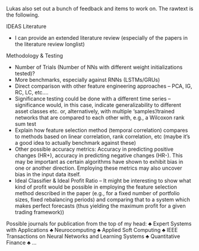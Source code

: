 Lukas also set out a bunch of feedback and items to work on.
The rawtext is the following.

IDEAS
Literature
-	I can provide an extended literature review (especially of the papers in the literature review longlist)
                                                                                                   
Methodology & Testing
-	Number of Trials (Number of NNs with different weight initializations tested)?
-	More benchmarks, especially against RNNs (LSTMs/GRUs)
-	Direct comparison with other feature engineering approaches – PCA, IG, RC, LC, etc....
-	Significance testing could be done with a different time series – significance would, in this case, indicate generalizability to different asset classes etc. or, alternatively, with multiple ‘samples’/trained networks that are compared to each other with, e.g., a Wilcoxon rank sum test
-	Explain how feature selection method (temporal correlation) compares to methods based on linear correlation, rank correlation, etc (maybe it’s a good idea to actually benchmark against these)
-	Other possible accuracy metrics: Accuracy in predicting positive changes (HR+), accuracy in predicting negative changes (HR-). This may be important as certain algorithms have shown to exhibit bias in one or another direction. Employing these metrics may also uncover bias in the input data itself. 
-	Ideal Classifier & Ideal Profit Ratio – It might be interesting to show what kind of profit would be possible in employing the feature selection method described in the paper (e.g., for a fixed number of portfolio sizes, fixed rebalancing periods) and comparing that to a system which makes perfect forecasts (thus yielding the maximum profit for a given trading framework))


Possible journals for publication from the top of my head:
♣	Expert Systems with Applications
♣	Neurocomputing
♣	Applied Soft Computing
♣	IEEE Transactions on Neural Networks and Learning Systems
♣	Quantitative Finance
♣	...
